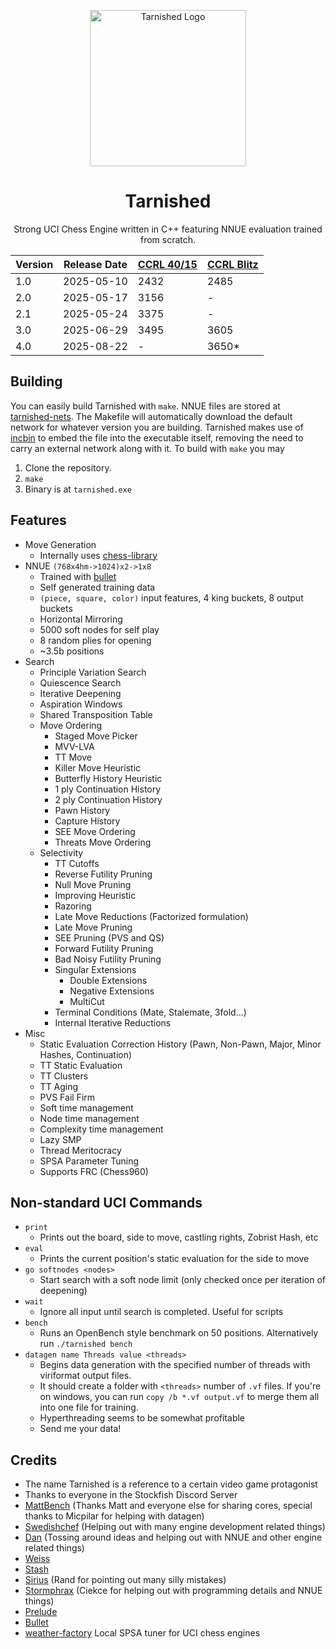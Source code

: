 
<div align="center">

<img
  width="250"
  alt="Tarnished Logo"
  src="assets/tarnished-logo-rounded.png">
  
<h1>Tarnished</h1>

<p>Strong UCI Chess Engine written in C++ featuring NNUE evaluation trained from scratch. </p>

| Version | Release Date | [CCRL 40/15](https://www.computerchess.org.uk/ccrl/4040/cgi/compare_engines.cgi?family=Tarnished&print=Rating+list&print=Results+table&print=LOS+table&print=Ponder+hit+table&print=Eval+difference+table&print=Comopp+gamenum+table&print=Overlap+table&print=Score+with+common+opponents) | [CCRL Blitz](https://www.computerchess.org.uk/ccrl/404/cgi/compare_engines.cgi?class=Single-CPU+engines&only_best_in_class=on&num_best_in_class=1&print=Rating+list) |
| --- | --- | --- | --- |
| 1.0 | 2025-05-10 | 2432 | 2485
| 2.0 | 2025-05-17 | 3156 | -
| 2.1 | 2025-05-24 | 3375 | -
| 3.0 | 2025-06-29 | 3495 | 3605
| 4.0 | 2025-08-22 | - | 3650*

</div>

## Building
You can easily build Tarnished with `make`. NNUE files are stored at [tarnished-nets](https://github.com/Bobingstern/tarnished-nets). The Makefile will automatically download the default network for whatever version you are building. Tarnished makes use of [incbin](https://github.com/graphitemaster/incbin) to embed the file into the executable itself, removing the need to carry an external network along with it. To build with `make` you may 
1. Clone the repository.
2. `make`
3. Binary is at `tarnished.exe`

## Features

- Move Generation
    - Internally uses [chess-library](https://disservin.github.io/chess-library/)
- NNUE `(768x4hm->1024)x2->1x8`
    - Trained with [bullet](https://github.com/jw1912/bullet)
    - Self generated training data
    - `(piece, square, color)` input features, 4 king buckets, 8 output buckets
    - Horizontal Mirroring
    - 5000 soft nodes for self play
    - 8 random plies for opening
    - ~3.5b positions
- Search
    - Principle Variation Search
    - Quiescence Search
    - Iterative Deepening
    - Aspiration Windows
    - Shared Transposition Table
    - Move Ordering
        - Staged Move Picker
        - MVV-LVA
        - TT Move
        - Killer Move Heuristic 
        - Butterfly History Heuristic
        - 1 ply Continuation History
        - 2 ply Continuation History
        - Pawn History
        - Capture History
        - SEE Move Ordering
        - Threats Move Ordering
    - Selectivity
        - TT Cutoffs
        - Reverse Futility Pruning
        - Null Move Pruning
        - Improving Heuristic
        - Razoring
        - Late Move Reductions (Factorized formulation)
        - Late Move Pruning
        - SEE Pruning (PVS and QS)
        - Forward Futility Pruning
        - Bad Noisy Futility Pruning
        - Singular Extensions
            - Double Extensions
            - Negative Extensions
            - MultiCut
        - Terminal Conditions (Mate, Stalemate, 3fold...)
        - Internal Iterative Reductions
 - Misc
     - Static Evaluation Correction History (Pawn, Non-Pawn, Major, Minor Hashes, Continuation)
     - TT Static Evaluation
     - TT Clusters
     - TT Aging
     - PVS Fail Firm
     - Soft time management
     - Node time management
     - Complexity time management
     - Lazy SMP
     - Thread Meritocracy
     - SPSA Parameter Tuning
     - Supports FRC (Chess960)

## Non-standard UCI Commands

- `print`
    - Prints out the board, side to move, castling rights, Zobrist Hash, etc
- `eval`
    - Prints the current position's static evaluation for the side to move
- `go softnodes <nodes>`
    - Start search with a soft node limit (only checked once per iteration of deepening)
- `wait`
    - Ignore all input until search is completed. Useful for scripts
- `bench`
    - Runs an OpenBench style benchmark on 50 positions. Alternatively run `./tarnished bench`
 - `datagen name Threads value <threads>`
     - Begins data generation with the specified number of threads with viriformat output files.
     - It should create a folder with `<threads>` number of `.vf` files. If you're on windows, you can run `copy /b *.vf output.vf` to merge them all into one file for training.
     - Hyperthreading seems to be somewhat profitable
     - Send me your data!

## Credits
- The name Tarnished is a reference to a certain video game protagonist
- Thanks to everyone in the Stockfish Discord Server
- [MattBench](https://chess.n9x.co/index/) (Thanks Matt and everyone else for sharing cores, special thanks to Micpilar for helping with datagen)
- [Swedishchef](https://github.com/JonathanHallstrom) (Helping out with many engine development related things)
- [Dan](https://github.com/kelseyde) (Tossing around ideas and helping out with NNUE and other engine related things)
- [Weiss](https://github.com/TerjeKir/Weiss)
- [Stash](https://github.com/mhouppin/stash-bot)
- [Sirius](https://github.com/mcthouacbb/Sirius) (Rand for pointing out many silly mistakes)
- [Stormphrax](https://github.com/Ciekce/Stormphrax) (Ciekce for helping out with programming details and NNUE things)
- [Prelude](https://git.nocturn9x.space/Quinniboi10/Prelude)
- [Bullet](https://github.com/jw1912/bullet)
- [weather-factory](https://github.com/jnlt3/weather-factory) Local SPSA tuner for UCI chess engines